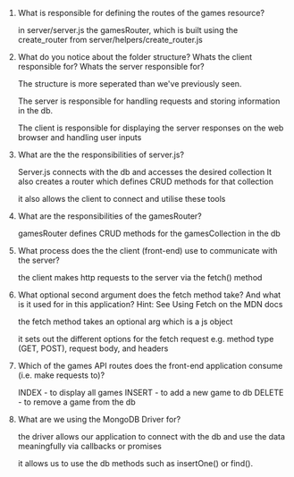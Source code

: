 1) What is responsible for defining the routes of the games resource?

    in server/server.js the gamesRouter, which is built using the create_router from server/helpers/create_router.js

2) What do you notice about the folder structure? Whats the client responsible for? Whats the server responsible for?

    The structure is more seperated than we've previously seen.

    The server is responsible for handling requests and storing information in the db.

    The client is responsible for displaying the server responses on the web browser and handling user inputs

3) What are the the responsibilities of server.js?

    Server.js  connects with the db and accesses the desired collection
    It also creates a router which defines CRUD methods for that collection

    it also allows the client to connect and utilise these tools


4) What are the responsibilities of the gamesRouter?

    gamesRouter defines CRUD methods for the gamesCollection in the db

5) What process does the the client (front-end) use to communicate with the server?

    the client makes http requests to the server via the fetch() method

6) What optional second argument does the fetch method take? And what is it used for in this application? Hint: See Using Fetch on the MDN docs

    the fetch method takes an optional arg which is a js object

    it sets out the different options for the fetch request e.g. method type (GET, POST), request body, and headers

7) Which of the games API routes does the front-end application consume (i.e. make requests to)?

    INDEX   -  to display all games
    INSERT -    to add a new game to db
    DELETE - to remove a game from the db


8) What are we using the MongoDB Driver for?

    the driver allows our application to connect with the db and use the data meaningfully via callbacks or promises

    it allows us to use the db methods such as insertOne() or find().